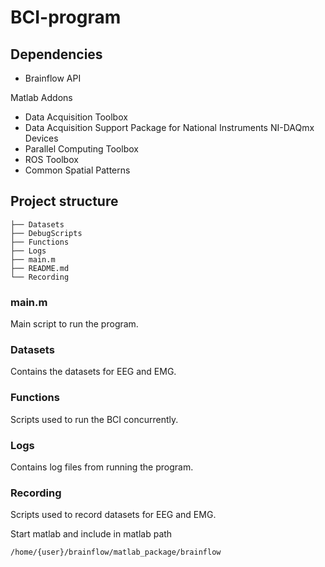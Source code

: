 # BCI-program
## Dependencies
- Brainflow API
  
Matlab Addons
- Data Acquisition Toolbox
- Data Acquisition Support Package for National Instruments NI-DAQmx Devices
- Parallel Computing Toolbox
- ROS Toolbox
- Common Spatial Patterns
  

## Project structure
```
├── Datasets
├── DebugScripts
├── Functions
├── Logs
├── main.m
├── README.md
└── Recording
```
### main.m
Main script to run the program.
### Datasets
Contains the datasets for EEG and EMG.
### Functions
Scripts used to run the BCI concurrently.
### Logs
Contains log files from running the program.
### Recording
Scripts used to record datasets for EEG and EMG.

Start matlab and include in matlab path
```
/home/{user}/brainflow/matlab_package/brainflow
```
